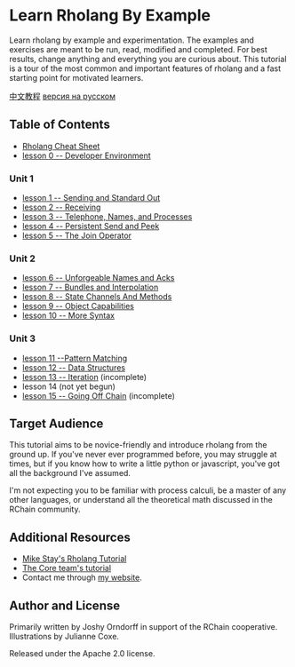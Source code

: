# Learn Rholang By Example

Learn rholang by example and experimentation. The examples and exercises are meant to be run, read, modified and completed. For best results, change anything and everything you are curious about. This tutorial is a tour of the most common and important features of rholang and a fast starting point for motivated learners.

[中文教程](README_CN.md)   [версия на русском](README_RU.md)

## Table of Contents
* [Rholang Cheat Sheet](cheatSheet/)
* [lesson 0 -- Developer Environment](00-DeveloperEnvironment/)

### Unit 1

* [lesson 1 -- Sending and Standard Out](01-SendingAndStandardOut/)
* [lesson 2 -- Receiving](02-Receiving/)
* [lesson 3 -- Telephone, Names, and Processes](03-TelephoneNamesAndProcesses/)
* [lesson 4 -- Persistent Send and Peek](04-PersistentSendAndPeek/)
* [lesson 5 -- The Join Operator](05-JoinOperator/)

### Unit 2
* [lesson 6 -- Unforgeable Names and Acks](06-UnforgeableNamesAndAcks/)
* [lesson 7 -- Bundles and Interpolation](07-BundlesAndInterpolation/)
* [lesson 8 -- State Channels And Methods](08-StateChannelsAndMethods/)
* [lesson 9 -- Object Capabilities](09-ObjectCapabilities/)
* [lesson 10 -- More Syntax](10-MoreSyntax/)

### Unit 3
* [lesson 11 --Pattern Matching](11-PatternMatching/)
* [lesson 12 -- Data Structures](12-DataStructures/)
* [lesson 13 -- Iteration](13-Iteration/) (incomplete)
* lesson 14 (not yet begun)
* [lesson 15 -- Going Off Chain](15-GoingOffChain/) (incomplete)


## Target Audience
This tutorial aims to be novice-friendly and introduce rholang from the ground
up. If you've never ever programmed before, you may struggle at times, but
if you know how to write a little python or javascript, you've got all the
background I've assumed.

 I'm not expecting you to be familiar with process calculi, be a master of any other languages, or  understand all the theoretical math discussed in the RChain community.


## Additional Resources
* [Mike Stay's Rholang Tutorial](https://developer.rchain.coop/tutorial/)
* [The Core team's tutorial](https://github.com/rchain/rchain/blob/master/docs/rholang/rholangtut.md)
* Contact me through [my website](https://joshyorndorff.com/contact).

## Author and License
Primarily written by Joshy Orndorff in support of the RChain cooperative.
Illustrations by Julianne Coxe.

Released under the Apache 2.0 license.
